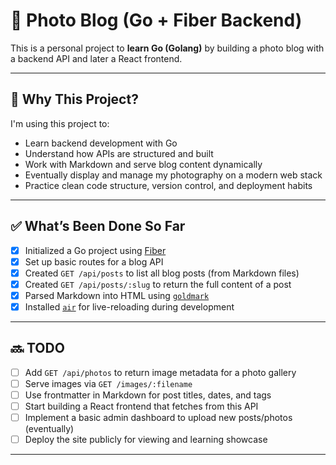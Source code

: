 # 📸 Photo Blog (Go + Fiber Backend)

This is a personal project to **learn Go (Golang)** by building a photo blog with a backend API and later a React frontend.

---

## 🧠 Why This Project?

I'm using this project to:

- Learn backend development with Go
- Understand how APIs are structured and built
- Work with Markdown and serve blog content dynamically
- Eventually display and manage my photography on a modern web stack
- Practice clean code structure, version control, and deployment habits

---

## ✅ What’s Been Done So Far

- [x] Initialized a Go project using [Fiber](https://github.com/gofiber/fiber)
- [x] Set up basic routes for a blog API
- [x] Created `GET /api/posts` to list all blog posts (from Markdown files)
- [x] Created `GET /api/posts/:slug` to return the full content of a post
- [x] Parsed Markdown into HTML using [`goldmark`](https://github.com/yuin/goldmark)
- [x] Installed [`air`](https://github.com/air-verse/air) for live-reloading during development

---

## 🔜 TODO

- [ ] Add `GET /api/photos` to return image metadata for a photo gallery
- [ ] Serve images via `GET /images/:filename`
- [ ] Use frontmatter in Markdown for post titles, dates, and tags
- [ ] Start building a React frontend that fetches from this API
- [ ] Implement a basic admin dashboard to upload new posts/photos (eventually)
- [ ] Deploy the site publicly for viewing and learning showcase

---
